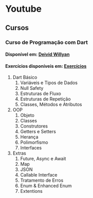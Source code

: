 # Youtube
## Cursos
### Curso de Programação com Dart
#### Disponível em: [Deivid Willyan](https://www.youtube.com/playlist?list=PLRpTFz5_57cseSiszvssXO7HKVzOsrI77)
#### Exercícios disponíveis em: [Exercícios](https://www.computersciencemaster.com.br/exercicios/)

1. Dart Básico
   1. Variáveis e Tipos de Dados
   2. Null Safety
   3. Estruturas de Fluxo
   4. Estruturas de Repetição
   5. Classes, Métodos e Atributos
2. OOP
   1. Objeto
   2. Classes
   3. Construtores
   4. Getters e Setters
   5. Herança
   6. Polimorfismo
   7. Interfaces
3. Extras
   1. Future, Async e Await
   2. Map
   3. JSON
   4. Callable Interface
   5. Tratamento de Erros
   6. Enum & Enhanced Enum
   7. Extentions
